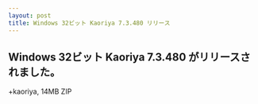 ```yaml
---
layout: post
title: Windows 32ビット Kaoriya 7.3.480 リリース
---
```


Windows 32ビット Kaoriya 7.3.480 がリリースされました。
-------------------------------------------------------

+kaoriya, 14MB ZIP

